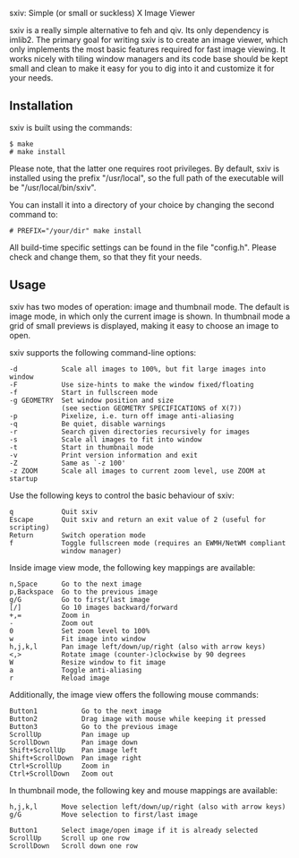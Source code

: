 sxiv: Simple (or small or suckless) X Image Viewer

sxiv is a really simple alternative to feh and qiv. Its only dependency is
imlib2. The primary goal for writing sxiv is to create an image viewer, which
only implements the most basic features required for fast image viewing. It
works nicely with tiling window managers and its code base should be kept small
and clean to make it easy for you to dig into it and customize it for your
needs.

Installation
------------
sxiv is built using the commands:

    $ make
    # make install

Please note, that the latter one requires root privileges.
By default, sxiv is installed using the prefix "/usr/local", so the full path
of the executable will be "/usr/local/bin/sxiv".

You can install it into a directory of your choice by changing the second
command to:

    # PREFIX="/your/dir" make install

All build-time specific settings can be found in the file "config.h". Please
check and change them, so that they fit your needs.

Usage
-----
sxiv has two modes of operation: image and thumbnail mode. The default is image
mode, in which only the current image is shown. In thumbnail mode a grid of
small previews is displayed, making it easy to choose an image to open.

sxiv supports the following command-line options:

    -d           Scale all images to 100%, but fit large images into window
    -F           Use size-hints to make the window fixed/floating
    -f           Start in fullscreen mode
    -g GEOMETRY  Set window position and size
                 (see section GEOMETRY SPECIFICATIONS of X(7))
    -p           Pixelize, i.e. turn off image anti-aliasing
    -q           Be quiet, disable warnings
    -r           Search given directories recursively for images
    -s           Scale all images to fit into window
    -t           Start in thumbnail mode
    -v           Print version information and exit
    -Z           Same as `-z 100'
    -z ZOOM      Scale all images to current zoom level, use ZOOM at startup

Use the following keys to control the basic behaviour of sxiv:

    q            Quit sxiv
    Escape       Quit sxiv and return an exit value of 2 (useful for scripting)
    Return       Switch operation mode
    f            Toggle fullscreen mode (requires an EWMH/NetWM compliant
                 window manager)

Inside image view mode, the following key mappings are available:

    n,Space      Go to the next image
    p,Backspace  Go to the previous image
    g/G          Go to first/last image
    [/]          Go 10 images backward/forward
    +,=          Zoom in
    -            Zoom out
    0            Set zoom level to 100%
    w            Fit image into window
    h,j,k,l      Pan image left/down/up/right (also with arrow keys)
    <,>          Rotate image (counter-)clockwise by 90 degrees
    W            Resize window to fit image
    a            Toggle anti-aliasing
    r            Reload image

Additionally, the image view offers the following mouse commands:

    Button1           Go to the next image
    Button2           Drag image with mouse while keeping it pressed
    Button3           Go to the previous image
    ScrollUp          Pan image up
    ScrollDown        Pan image down
    Shift+ScrollUp    Pan image left
    Shift+ScrollDown  Pan image right
    Ctrl+ScrollUp     Zoom in
    Ctrl+ScrollDown   Zoom out

In thumbnail mode, the following key and mouse mappings are available:

    h,j,k,l      Move selection left/down/up/right (also with arrow keys)
    g/G          Move selection to first/last image

    Button1      Select image/open image if it is already selected
    ScrollUp     Scroll up one row
    ScrollDown   Scroll down one row
